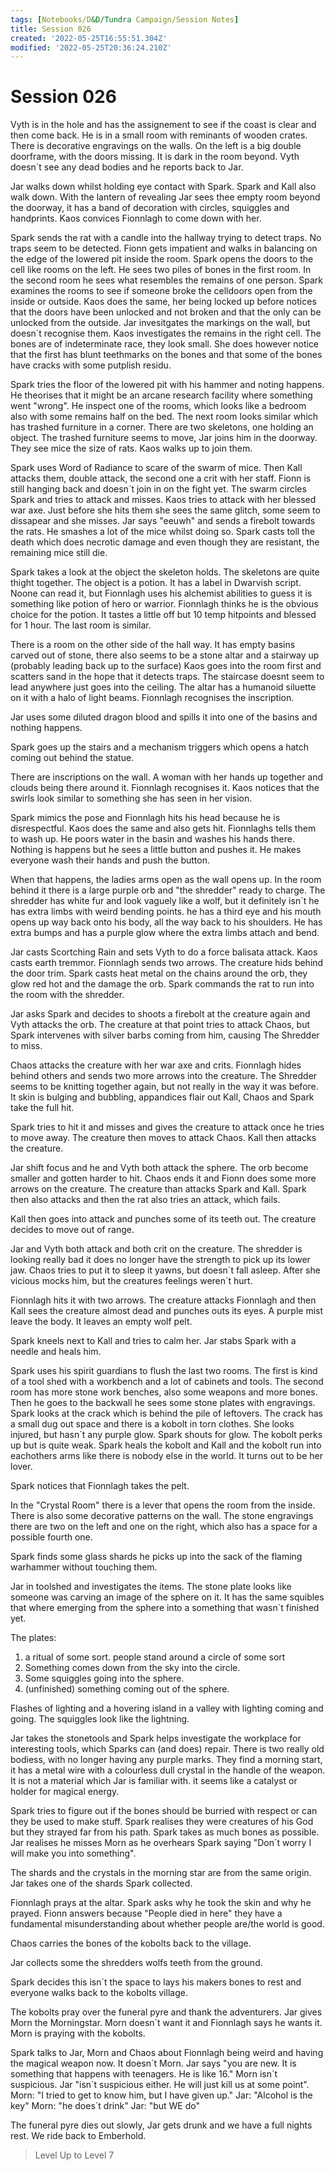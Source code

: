 ```yaml
---
tags: [Notebooks/D&D/Tundra Campaign/Session Notes]
title: Session 026
created: '2022-05-25T16:55:51.304Z'
modified: '2022-05-25T20:36:24.210Z'
---
```


# Session 026

Vyth is in the hole and has the assignement to see if the coast is clear and then come back. He is in a small room with reminants of wooden crates. There is decorative engravings on the walls. On the left is a big double doorframe, with the doors missing. It is dark in the room beyond. Vyth doesn´t see any dead bodies and he reports back to Jar.

Jar walks down whilst holding eye contact with Spark. Spark and Kall also walk down. With the lantern of revealing Jar sees thee empty room beyond the doorway, it has a band of decoration with circles, squiggles and handprints. Kaos convices Fionnlagh to come down with her. 

Spark sends the rat with a candle into the hallway trying to detect traps. No traps seem to be detected. Fionn gets impatient and walks in balancing on the edge of the lowered pit inside the room. Spark opens the doors to the cell like rooms on the left. He sees two piles of bones in the first room. In the second room he sees what resembles the remains of one person. Spark examines the rooms to see if someone broke the celldoors open from the inside or outside. Kaos does the same, her being locked up before notices that the doors have been unlocked and not broken and that the only can be unlocked from the outside. Jar invesitgates the markings on the wall, but doesn´t recognise them. Kaos investigates the remains in the right cell. The bones are of indeterminate race, they look small. She does however notice that the first has blunt teethmarks on the bones and that some of the bones have cracks with some putplish residu. 

Spark tries the floor of the lowered pit with his hammer and noting happens. He theorises that it might be an arcane research facility where something went "wrong". He inspect one of the rooms, which looks like a bedroom also with some remains half on the bed. The next room looks similar which has trashed furniture in a corner. There are two skeletons, one holding an object. The trashed furniture seems to move, Jar joins him in the doorway. They see mice the size of rats. Kaos walks up to join them.

Spark uses Word of Radiance to scare of the swarm of mice. Then Kall attacks them, double attack, the second one a crit with her staff. Fionn is still hanging back and doesn´t join in on the fight yet. The swarm circles Spark and tries to attack and misses. Kaos tries to attack with her blessed war axe. Just before she hits them she sees the same glitch, some seem to dissapear and she misses. Jar says "eeuwh" and sends a firebolt towards the rats. He smashes a lot of the mice whilst doing so. Spark casts toll the death which does necrotic damage and even though they are resistant, the remaining mice still die.

Spark takes a look at the object the skeleton holds. The skeletons are quite thight together. The object is a potion. It has a label in Dwarvish script. Noone can read it, but Fionnlagh uses his alchemist abilities to guess it is something like potion of hero or warrior. Fionnlagh thinks he is the obvious choice for the potion. It tastes a little off but 10 temp hitpoints and blessed for 1 hour. The last room is similar.

There is a room on the other side of the hall way. It has empty basins carved out of stone, there also seems to be a stone altar and a stairway up (probably leading back up to the surface) Kaos goes into the room first and scatters sand in the hope that it detects traps. The staircase doesnt seem to lead anywhere just goes into the ceiling. The altar has a humanoid siluette on it with a halo of light beams. Fionnlagh recognises the inscription.

Jar uses some diluted dragon blood and spills it into one of the basins and nothing happens.

Spark goes up the stairs and a mechanism triggers which opens a hatch coming out behind the statue.

There are inscriptions on the wall. A woman with her hands up together and clouds being there around it. Fionnlagh recognises it. Kaos notices that the swirls look similar to something she has seen in her vision.

Spark mimics the pose and Fionnlagh hits his head because he is disrespectful. Kaos does the same and also gets hit. Fionnlaghs tells them to wash up. He poors water in the basin and washes his hands there. Nothing is happens but he sees a little button and pushes it. He makes everyone wash their hands and push the button. 

When that happens, the ladies arms open as the wall opens up. In the room behind it there is a large purple orb and "the shredder" ready to charge. The shredder has white fur and look vaguely like a wolf, but it definitely isn´t he has extra limbs with weird bending points. he has a third eye and his mouth opens up way back onto his body, all the way back to his shoulders. He has extra bumps and has a purple glow where the extra limbs attach and bend.

Jar casts Scortching Rain and sets Vyth to do a force balisata attack. Kaos casts earth tremmor. Fionnlagh sends two arrows. The creature hids behind the door trim. Spark casts heat metal on the chains around the orb, they glow red hot and the damage the orb. Spark commands the rat to run into the room with the shredder.

Jar asks Spark and decides to shoots a firebolt at the creature again and Vyth attacks the orb. The creature at that point tries to attack Chaos, but Spark intervenes with silver barbs coming from him, causing The Shredder to miss.

Chaos attacks the creature with her war axe and crits. Fionnlagh hides behind others and sends two more arrows into the creature. The Shredder seems to be knitting together again, but not really in the way it was before. It skin is bulging and bubbling, appandices flair out Kall, Chaos and Spark take the full hit. 

Spark tries to hit it and misses and gives the creature to attack once he tries to move away. The creature then moves to attack Chaos. Kall then attacks the creature. 

Jar shift focus and he and Vyth both attack the sphere. The orb become smaller and gotten harder to hit. Chaos ends it and Fionn does some more arrows on the creature. The creature than attacks Spark and Kall. Spark then also attacks and then the rat also tries an attack, which fails.

Kall then goes into attack and punches some of its teeth out. The creature decides to move out of range. 

Jar and Vyth both attack and both crit on the creature. The shredder is looking really bad it does no longer have the strength to pick up its lower jaw. Chaos tries to put it to sleep it yawns, but doesn´t fall asleep. After she vicious mocks him, but the creatures feelings weren´t hurt.

Fionnlagh hits it with two arrows. The creature attacks Fionnlagh and then Kall sees the creature almost dead and punches outs its eyes. A purple mist leave the body. It leaves an empty wolf pelt. 

Spark kneels next to Kall and tries to calm her. Jar stabs Spark with a needle and heals him. 

Spark uses his spirit guardians to flush the last two rooms. The first is kind of a tool shed with a workbench and a lot of cabinets and tools. The second room has more stone work benches, also some weapons and more bones. Then he goes to the backwall he sees some stone plates with engravings. Spark looks at the crack which is behind the pile of leftovers. The crack has a small dug out space and there is a kobolt in torn clothes. She looks injured, but hasn´t any purple glow. Spark shouts for glow. The kobolt perks up but is quite weak. Spark heals the kobolt and Kall and the kobolt run into eachothers arms like there is nobody else in the world. It turns out to be her lover.

Spark notices that Fionnlagh takes the pelt.

In the "Crystal Room" there is a lever that opens the room from the inside. There is also some decorative patterns on the wall. The stone engravings there are two on the left and one on the right, which also has a space for a possible fourth one.

Spark finds some glass shards he picks up into the sack of the flaming warhammer without touching them.

Jar in toolshed and investigates the items. The stone plate looks like someone was carving an image of the sphere on it. It has the same squibles that where emerging from the sphere into a something that wasn´t finished yet. 

The plates:
1. a ritual of some sort. people stand around a circle of some sort 
2. Something comes down from the sky into the circle.
3. Some squiggles going into the sphere.
4. (unfinished) something coming out of the sphere.

Flashes of lighting and a hovering island in a valley with lighting coming and going. The squiggles look like the lightning.

Jar takes the stonetools and Spark helps investigate the workplace for interesting tools, which Sparks can (and does) repair. There is two really old bodiess, with no longer having any purple marks. They find a morning start, it has a metal wire with a colourless dull crystal in the handle of the weapon. It is not a material which Jar is familiar with. it seems like a catalyst or holder for magical energy.

Spark tries to figure out if the bones should be burried with respect or can they be used to make stuff. Spark realises they were creatures of his God but they strayed far from his path. Spark takes as much bones as possible. Jar realises he misses Morn as he overhears Spark saying "Don´t worry I will make you into something".

The shards and the crystals in the morning star are from the same origin. Jar takes one of the shards Spark collected. 

Fionnlagh prays at the altar. Spark asks why he took the skin and why he prayed. Fionn answers because "People died in here" they have a fundamental misunderstanding about whether people are/the world is good.

Chaos carries the bones of the kobolts back to the village.

Jar collects some the shredders wolfs teeth from the ground.

Spark decides this isn´t the space to lays his makers bones to rest and everyone walks back to the kobolts village.

The kobolts pray over the funeral pyre and thank the adventurers. Jar gives Morn the Morningstar. Morn doesn´t want it and Fionnlagh says he wants it. Morn is praying with the kobolts. 

Spark talks to Jar, Morn and Chaos about Fionnlagh being weird and having the magical weapon now. It doesn´t Morn. Jar says "you are new. It is something that happens with teenagers. He is like 16." Morn isn´t suspicious. Jar "isn´t suspicious either. He will just kill us at some point". 
Morn: "I tried to get to know him, but I have given up."
Jar: "Alcohol is the key" 
Morn: "he does´t drink" 
Jar: "but WE do"

The funeral pyre dies out slowly, Jar gets drunk and we have a full nights rest. We ride back to Emberhold. 

> Level Up to Level 7
